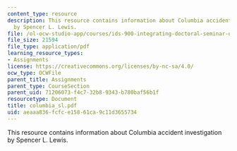 ```yaml
---
content_type: resource
description: This resource contains information about Columbia accident investigation
  by Spencer L. Lewis.
file: /ol-ocw-studio-app/courses/ids-900-integrating-doctoral-seminar-on-emerging-technologies-fall-2005/aeaaa836fcfce15861ca9c11d3655734_columbia_sl.pdf
file_size: 21594
file_type: application/pdf
learning_resource_types:
- Assignments
license: https://creativecommons.org/licenses/by-nc-sa/4.0/
ocw_type: OCWFile
parent_title: Assignments
parent_type: CourseSection
parent_uid: 71206073-f4c7-32b8-9343-b780baf56b1f
resourcetype: Document
title: columbia_sl.pdf
uid: aeaaa836-fcfc-e158-61ca-9c11d3655734
---
```

This resource contains information about Columbia accident investigation by Spencer L. Lewis.
